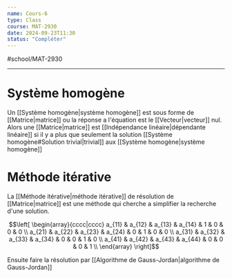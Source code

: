 ```yaml
---
name: Cours-6
type: Class
course: MAT-2930
date: 2024-09-23T11:30
status: "Compléter"
---
```

#school/MAT-2930
***

# Système homogène
Un [[Système homogène|système homogène]] est sous forme de [[Matrice|matrice]] ou la réponse a l'équation est le [[Vecteur|vecteur]] nul. Alors une [[Matrice|matrice]] est [[Indépendance linéaire|dépendante linéaire]] si il y a plus que seulement la solution [[Système homogène#Solution trivial|trivial]] aux [[Système homogène|système homogène]]

# Méthode itérative
La [[Méthode itérative|méthode itérative]] de résolution de [[Matrice|matrice]] est une méthode qui cherche a simplifier la recherche d'une solution.

$$\left[ 
\begin{array}{cccc|cccc}
a_{11} & a_{12} & a_{13} & a_{14} & 1 & 0 & 0 & 0 \\
a_{21} & a_{22} & a_{23} & a_{24} & 0 & 1 & 0 & 0 \\
a_{31} & a_{32} & a_{33} & a_{34} & 0 & 0 & 1 & 0 \\
a_{41} & a_{42} & a_{43} & a_{44} & 0 & 0 & 0 & 1 \\ 
\end{array}
\right]$$

Ensuite faire la résolution par [[Algorithme de Gauss-Jordan|algorithme de Gauss-Jordan]]